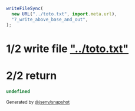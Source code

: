 ```js
writeFileSync(
  new URL("../toto.txt", import.meta.url),
  "7_write_above_base_and_out",
);
```

# 1/2 write file ["../toto.txt"](./7_write_above_base_and_textual_out/@jsenv/core/packages/independent/snapshot/tests/compare_side_effects/toto.txt)

# 2/2 return

```js
undefined
```

<sub>
  Generated by <a href="https://github.com/jsenv/core/tree/main/packages/independent/snapshot">@jsenv/snapshot</a>
</sub>